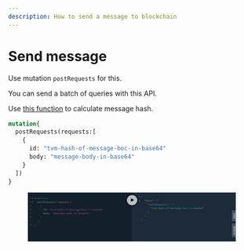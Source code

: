 ```yaml
---
description: How to send a message to blockchain
---
```


# Send message

Use mutation `postRequests` for this.

You can send a batch of queries with this API.

Use [this function](https://docs.everos.dev/ever-sdk/reference/types-and-methods/mod\_boc#get\_boc\_hash) to calculate message hash.&#x20;

```graphql
mutation{
  postRequests(requests:[
    {
      id: "tvm-hash-of-message-boc-in-base64"
      body: "message-body-in-base64"
    }
  ])
}
```

<figure><img src="../../.gitbook/assets/image (7).png" alt=""><figcaption></figcaption></figure>

